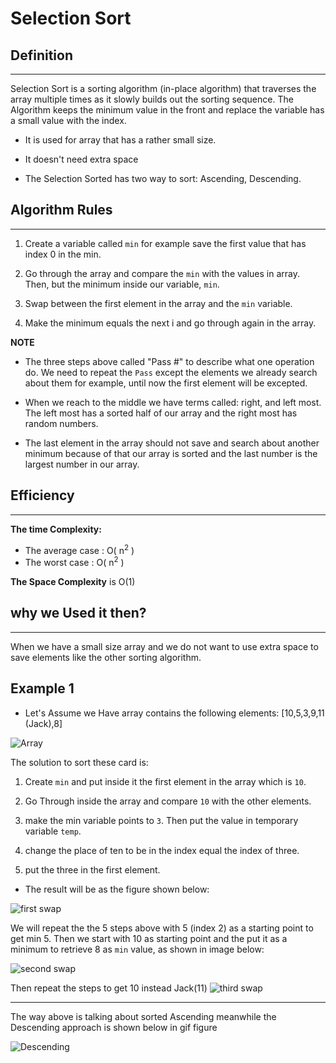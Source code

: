 # Selection Sort

## Definition

---

Selection Sort is a sorting algorithm (in-place algorithm) that traverses the array multiple times as it slowly builds out the sorting sequence. The Algorithm keeps the minimum value in the front and replace the variable has a small value with the index.

- It is used for array that has a rather small size.

- It doesn't need extra space

- The Selection Sorted has two way to sort: Ascending, Descending.

## Algorithm Rules

---

1. Create a variable called `min` for example save the first value that has index 0 in the min.  

2. Go through the array and compare the `min` with the values in array. Then, but the minimum inside our variable, `min`.  

3. Swap between the first element in the array and the `min` variable.  

4. Make the minimum equals the next i and go through again in the array.

**NOTE**

- The three steps above called "Pass #" to describe what one operation do. We need to repeat the `Pass` except the elements we already search about them for example, until now the first element will be excepted.  

- When we reach to the middle we have terms called: right, and left most. The left most has a sorted half of our array and the right most has random numbers.

- The last element in the array should not save and search about another minimum because of that our array is sorted and the last number is the largest number in our array.

## Efficiency

---

**The time Complexity:**

- The average case : O( n<sup>2</sup> )
- The worst case : O( n<sup>2</sup> )

**The Space Complexity** is O(1)

## why we Used it then?

---
When we have a small size array and we do not want to use extra space to save elements like the other sorting algorithm.

## Example 1

- Let's Assume we Have array contains the following elements: [10,5,3,9,11 (Jack),8]

![Array](https://i.ibb.co/N68KKfq/Screenshot-from-2022-04-25-19-06-08.png)

The solution to sort these card is:

1. Create `min` and put inside it the first element in the array which is `10`.

2. Go Through inside the array and compare `10` with the other elements.

3. make the min variable points to `3`. Then put the value in temporary variable `temp`.

4. change the place of ten to be in the index equal the index of three.

5. put the three in the first element.

- The result will be as the figure shown below:

![first swap](https://i.ibb.co/Yy6DLJn/photo1650908251.jpg)

We will repeat the the 5 steps above with 5 (index 2) as a starting point to get min 5. Then we start with 10 as starting point and the put it as a minimum to retrieve 8 as `min` value, as shown in image below:

![second swap](https://i.ibb.co/LYvv6CC/photo1650908259.jpg)

Then repeat the steps to get 10 instead Jack(11)
![third swap](https://i.ibb.co/vwNfH9p/photo1650908267.jpg)

---

The way above is talking about sorted Ascending meanwhile the Descending approach is shown below in gif figure

![Descending](https://miro.medium.com/max/1280/1*jdXtqXw0EQVpqdZZoGnwsQ.gif)